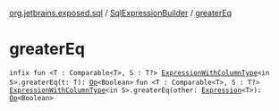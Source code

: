 [org.jetbrains.exposed.sql](../index.md) / [SqlExpressionBuilder](index.md) / [greaterEq](.)

# greaterEq

`infix fun <T : Comparable<T>, S : T?> `[`ExpressionWithColumnType`](../-expression-with-column-type/index.md)`<in S>.greaterEq(t: T): `[`Op`](../-op/index.md)`<Boolean>`
`fun <T : Comparable<T>, S : T?> `[`ExpressionWithColumnType`](../-expression-with-column-type/index.md)`<in S>.greaterEq(other: `[`Expression`](../-expression/index.md)`<T>): `[`Op`](../-op/index.md)`<Boolean>`